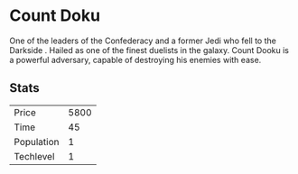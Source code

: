 # Count Doku

One of the leaders of the Confederacy and a former Jedi who fell to the Darkside . Hailed as one of the finest duelists in the galaxy. Count Dooku is a powerful adversary, capable of destroying his enemies with ease.

## Stats

<table>
    <tr>
        <td>Price</td>
        <td>5800</td>
    </tr>
    <tr>
        <td>Time</td>
        <td>45</td>
    </tr>
    <tr>
        <td>Population</td>
        <td>1</td>
    </tr>
    <tr>
        <td>Techlevel</td>
        <td>1</td>
    </tr>
</table>
